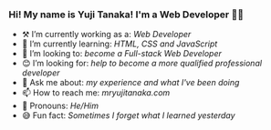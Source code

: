 ### Hi! My name is Yuji Tanaka! I'm a Web Developer 🖖🤓

- ⚒️ I’m currently working as a: *Web Developer*
- 🌱 I’m currently learning: *HTML, CSS and JavaScript*
- 🔭 I’m looking to: *become a Full-stack Web Developer*
- 😊 I’m looking for: *help to become a more qualified professional developer*
- 💬 Ask me about: *my experience and what I've been doing*
- 📫 How to reach me: *mryujitanaka.com*
- 🥸 Pronouns: *He/Him*
- 😅 Fun fact: *Sometimes I forget what I learned yesterday*
